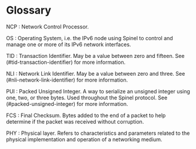 # Glossary #

<!-- RQ -- Alphabetize before finalization. -->

NCP
: Network Control Processor.

OS
: Operating System, i.e. the IPv6 node using Spinel to control and manage one or more of its IPv6 network interfaces.

TID
: Transaction Identifier. May be a value between zero and fifteen. See (#tid-transaction-identifier) for more information.

NLI
: Network Link Identifier. May be a value between zero and three. See (#nli-network-link-identifier) for more information.

PUI
: Packed Unsigned Integer. A way to serialize an unsigned integer using one, two, or three bytes. Used throughout the Spinel protocol. See (#packed-unsigned-integer) for more information.

FCS
: Final Checksum. Bytes added to the end of a packet to help determine if the packet was received without corruption.

PHY
: Physical layer. Refers to characteristics and parameters related to the physical implementation and operation of a networking medium.
